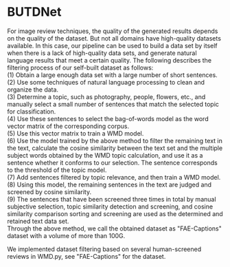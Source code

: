 # BUTDNet
  For image review techniques, the quality of the generated results depends on the quality of the dataset. But not all domains have high-quality datasets available. In this case, our pipeline can be used to build a data set by itself when there is a lack of high-quality data sets, and generate natural language results that meet a certain quality.
The following describes the filtering process of our self-built dataset as follows:  
(1) Obtain a large enough data set with a large number of short sentences.    
(2) Use some techniques of natural language processing to clean and organize the data.  
(3) Determine a topic, such as photography, people, flowers, etc., and manually select a small number of sentences that match the selected topic for classification.  
(4) Use these sentences to select the bag-of-words model as the word vector matrix of the corresponding corpus.  
(5) Use this vector matrix to train a WMD model.  
(6) Use the model trained by the above method to filter the remaining text in the text, calculate the cosine similarity between the text set and the multiple subject words obtained by the WMD topic calculation, and use it as a sentence whether it conforms to our selection. The sentence corresponds to the threshold of the topic model.  
(7) Add sentences filtered by topic relevance, and then train a WMD model.  
(8) Using this model, the remaining sentences in the text are judged and screened by cosine similarity.  
(9) The sentences that have been screened three times in total by manual subjective selection, topic similarity detection and screening, and cosine similarity comparison sorting and screening are used as the determined and retained text data set.  
Through the above method, we call the obtained dataset as "FAE-Captions" dataset with a volume of more than 100G.  

  We implemented dataset filtering based on several human-screened reviews in WMD.py, see "FAE-Captions" for the dataset.
